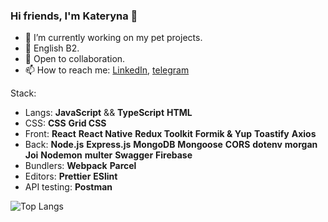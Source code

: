 ### Hi friends, I'm Kateryna 👋

- 🌱 I’m currently working on my pet projects.
- 🌱 English B2.
- 🤗 Open to collaboration.
- 📫 How to reach me: [LinkedIn](https://www.linkedin.com/in/bachkalo-kateryna/), [telegram](https://t.me/kateryna_b1)

Stack:

- Langs: **JavaScript** && **TypeScript** **HTML**
- CSS: **CSS** **Grid CSS**
- Front: **React** **React Native** **Redux Toolkit** **Formik & Yup** **Toastify** **Axios**
- Back: **Node.js** **Express.js** **MongoDB** **Mongoose** **CORS** **dotenv** **morgan** **Joi** **Nodemon** **multer** **Swagger** **Firebase**
- Bundlers: **Webpack** **Parcel**
- Editors: **Prettier** **ESlint**
- API testing: **Postman**

![Top Langs](https://github-readme-stats.vercel.app/api/top-langs/?username=KaterynaBachkalo&layout=compact&theme=tokyonight)
